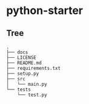 # python-starter

## Tree

```
.
├── docs
├── LICENSE
├── README.md
├── requirements.txt
├── setup.py
├── src
│   └── main.py
└── tests
    └── test.py
```
